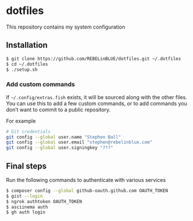 # dotfiles

This repository contains my system configuration

## Installation

```bash
$ git clone https://github.com/REBELinBLUE/dotfiles.git ~/.dotfiles
$ cd ~/.dotfiles
$ ./setup.sh
```

### Add custom commands

If `~/.config/extras.fish` exists, it will be sourced along with the other files. You can use this to add a few custom commands, or to add commands you don’t want to commit to a public repository.

For example

```bash
# Git credentials
git config --global user.name "Stephen Ball"
git config --global user.email "stephen@rebelinblue.com"
git config --global user.signingkey "???"
```

## Final steps

Run the following commands to authenticate with various services

```bash
$ composer config --global github-oauth.github.com OAUTH_TOKEN
$ gist --login
$ ngrok authtoken OAUTH_TOKEN
$ asciinema auth
$ gh auth login
```
